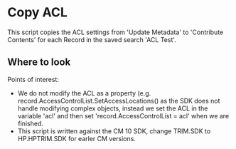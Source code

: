﻿# Copy ACL
This script copies the ACL settings from 'Update Metadata' to 'Contribute Contents' for each Record in the saved search 'ACL Test'.

## Where to look
Points of interest:
 * We do not modify the ACL as a property (e.g. record.AccessControlList.SetAccessLocations() as the SDK does not handle modifying complex objects, instead we set the ACL in the variable 'acl' and then set 'record.AccessControlList = acl' when we are finished.
 * This script is written against the CM 10 SDK, change TRIM.SDK to HP.HPTRIM.SDK for earler CM versions.
